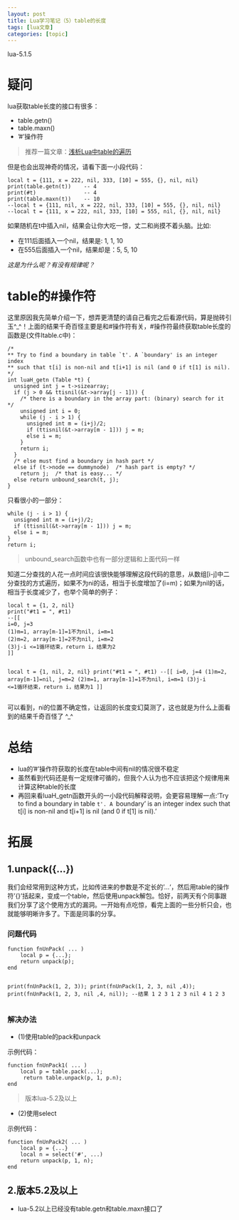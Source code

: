 ```yaml
---
layout: post
title: Lua学习笔记（5）table的长度 
tags: [lua文章]
categories: [topic]
---
```

<p>lua-5.1.5</p>

<h1 id="疑问">疑问</h1>
<p>lua获取table长度的接口有很多：</p>

<ul>
  <li>table.getn()</li>
  <li>table.maxn()</li>
  <li>’#’操作符</li>
</ul>

<blockquote>
  <p>推荐一篇文章：<a href="http://rangercyh.blog.51cto.com/1444712/1032925/">浅析Lua中table的遍历</a></p>
</blockquote>

<p>但是也会出现神奇的情况，请看下面一小段代码：</p>

<div class="highlighter-rouge"><div class="highlight"><pre class="highlight"><code>local t = {111, x = 222, nil, 333, [10] = 555, {}, nil, nil}
print(table.getn(t))    -- 4
print(#t)               -- 4
print(table.maxn(t))    -- 10
--local t = {111, nil, x = 222, nil, 333, [10] = 555, {}, nil, nil}
--local t = {111, x = 222, nil, 333, [10] = 555, nil, {}, nil, nil}
</code></pre></div></div>

<p>如果随机在t中插入nil，结果会让你大吃一惊，丈二和尚摸不着头脑。比如:</p>

<ul>
  <li>在111后面插入一个nil，结果是: 1, 1, 10</li>
  <li>在555后面插入一个nil，结果却是：5, 5, 10</li>
</ul>

<p><em>这是为什么呢？有没有规律呢？</em></p>

<h1 id="table的操作符">table的#操作符</h1>
<p>这里原因我先简单介绍一下，想弄更清楚的请自己看完之后看源代码，算是抛砖引玉^_^！上面的结果千奇百怪主要是和#操作符有关，#操作符最终获取table长度的函数是(文件ltable.c中)：</p>

<div class="highlighter-rouge"><div class="highlight"><pre class="highlight"><code>/*
** Try to find a boundary in table `t&#39;. A `boundary&#39; is an integer index
** such that t[i] is non-nil and t[i+1] is nil (and 0 if t[1] is nil).
*/
int luaH_getn (Table *t) {
  unsigned int j = t-&gt;sizearray;
  if (j &gt; 0 &amp;&amp; ttisnil(&amp;t-&gt;array[j - 1])) {
    /* there is a boundary in the array part: (binary) search for it */
    unsigned int i = 0;
    while (j - i &gt; 1) {
      unsigned int m = (i+j)/2;
      if (ttisnil(&amp;t-&gt;array[m - 1])) j = m;
      else i = m;
    }
    return i;
  }
  /* else must find a boundary in hash part */
  else if (t-&gt;node == dummynode)  /* hash part is empty? */
    return j;  /* that is easy... */
  else return unbound_search(t, j);
}
</code></pre></div></div>

<p>只看很小的一部分：</p>

<div class="highlighter-rouge"><div class="highlight"><pre class="highlight"><code>while (j - i &gt; 1) {
  unsigned int m = (i+j)/2;
  if (ttisnil(&amp;t-&gt;array[m - 1])) j = m;
  else i = m;
}
return i;
</code></pre></div></div>

<blockquote>
  <p>unbound_search函数中也有一部分逻辑和上面代码一样</p>
</blockquote>

<p>知道二分查找的人花一点时间应该很快能够理解这段代码的意思，从数组[i-j]中二分查找的方式遍历，如果不为ni的话，相当于长度增加了(i=m)；如果为nil的话，相当于长度减少了，也举个简单的例子：</p>

<div class="highlighter-rouge"><div class="highlight"><pre class="highlight"><code>local t = {1, 2, nil}
print(&#34;#t1 = &#34;, #t1)
--[[
i=0, j=3
(1)m=1, array[m-1]=1不为nil, i=m=1
(2)m=2, array[m-1]=2不为nil, i=m=2
(3)j-i &lt;=1循环结束，return i，结果为2
]]

local t = {1, nil, 2, nil}
print(&#34;#t1 = &#34;, #t1)
--[[
i=0, j=4
(1)m=2, array[m-1]=nil, j=m=2
(2)m=1, array[m-1]=1不为nil, i=m=1
(3)j-i &lt;=1循环结束，return i，结果为1
]]
</code></pre></div></div>

<p>可以看到，ni的位置不确定性，让返回的长度变幻莫测了，这也就是为什么上面看到的结果千奇百怪了 ^_^</p>

<h1 id="总结">总结</h1>
<ul>
  <li>lua的’#’操作符获取的长度在table中间有nil的情况很不稳定</li>
  <li>虽然看到代码还是有一定规律可循的，但我个人认为也不应该把这个规律用来计算这种table的长度</li>
  <li>再回来看luaH_getn函数开头的一小段代码解释说明，会更容易理解一点:’Try to find a boundary in table <code class="highlighter-rouge">t&#39;. A </code>boundary’ is an integer index such that t[i] is non-nil and t[i+1] is nil (and 0 if t[1] is nil).’</li>
</ul>

<h1 id="拓展">拓展</h1>

<h2 id="1unpack">1.unpack({…})</h2>

<p>我们会经常用到这种方式，比如传进来的参数是不定长的’…‘，然后用table的操作符’{}’括起来，变成一个table，然后使用unpack解包。恰好，前两天有个同事跟我们分享了这个使用方式的漏洞。一开始有点吃惊，看完上面的一些分析只会，也就能够明晰许多了。下面是同事的分享。</p>

<h3 id="问题代码">问题代码</h3>

<div class="highlighter-rouge"><div class="highlight"><pre class="highlight"><code>function fnUnPack( ... )
	local p = {...};
	return unpack(p);
end

print(fnUnPack(1, 2, 3));
print(fnUnPack(1, 2, 3, nil ,4));
print(fnUnPack(1, 2, 3, nil ,4, nil));
--结果
1	2	3
1	2	3	nil	4
1	2	3
</code></pre></div></div>

<h3 id="解决办法">解决办法</h3>

<ul>
  <li>(1)使用table的pack和unpack</li>
</ul>

<p>示例代码：</p>

<div class="highlighter-rouge"><div class="highlight"><pre class="highlight"><code>function fnUnPack1( ... )
	local p = table.pack(...);
	 return table.unpack(p, 1, p.n);
end
</code></pre></div></div>

<blockquote>
  <p>版本lua-5.2及以上</p>
</blockquote>

<ul>
  <li>(2)使用select</li>
</ul>

<p>示例代码：</p>

<div class="highlighter-rouge"><div class="highlight"><pre class="highlight"><code>function fnUnPack2( ... )
	local p = {...}
	local n = select(&#39;#&#39;, ...)
	return unpack(p, 1, n);
end
</code></pre></div></div>

<h2 id="2版本52及以上">2.版本5.2及以上</h2>

<ul>
  <li>lua-5.2以上已经没有table.getn和table.maxn接口了</li>
</ul>